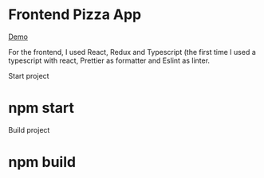 # Frontend Pizza App

[Demo](https://pizza-app-pravdin.herokuapp.com/)

For the frontend, I used React, Redux and Typescript (the first time I used a typescript with react, Prettier as formatter and Eslint as linter. 

Start project

# npm start

Build project

# npm build


